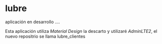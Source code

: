 # lubre
aplicación en desarrollo ....

Esta aplicación utiliza _Material Design_ la descarto y utilizaré _AdminLTE2_, el  nuevo repositrio se llama lubre_clientes
